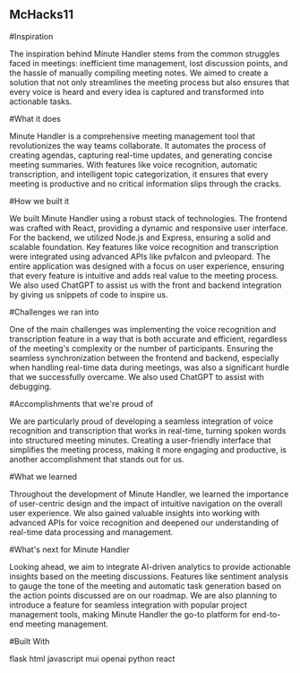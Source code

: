 ## McHacks11

#Inspiration

The inspiration behind Minute Handler stems from the common struggles faced in meetings: inefficient time management, lost discussion points, and the hassle of manually compiling meeting notes. We aimed to create a solution that not only streamlines the meeting process but also ensures that every voice is heard and every idea is captured and transformed into actionable tasks.

#What it does

Minute Handler is a comprehensive meeting management tool that revolutionizes the way teams collaborate. It automates the process of creating agendas, capturing real-time updates, and generating concise meeting summaries. With features like voice recognition, automatic transcription, and intelligent topic categorization, it ensures that every meeting is productive and no critical information slips through the cracks.

#How we built it

We built Minute Handler using a robust stack of technologies. The frontend was crafted with React, providing a dynamic and responsive user interface. For the backend, we utilized Node.js and Express, ensuring a solid and scalable foundation. Key features like voice recognition and transcription were integrated using advanced APIs like pvfalcon and pvleopard. The entire application was designed with a focus on user experience, ensuring that every feature is intuitive and adds real value to the meeting process. We also used ChatGPT to assist us with the front and backend integration by giving us snippets of code to inspire us.

#Challenges we ran into

One of the main challenges was implementing the voice recognition and transcription feature in a way that is both accurate and efficient, regardless of the meeting's complexity or the number of participants. Ensuring the seamless synchronization between the frontend and backend, especially when handling real-time data during meetings, was also a significant hurdle that we successfully overcame. We also used ChatGPT to assist with debugging.

#Accomplishments that we're proud of

We are particularly proud of developing a seamless integration of voice recognition and transcription that works in real-time, turning spoken words into structured meeting minutes. Creating a user-friendly interface that simplifies the meeting process, making it more engaging and productive, is another accomplishment that stands out for us.

#What we learned

Throughout the development of Minute Handler, we learned the importance of user-centric design and the impact of intuitive navigation on the overall user experience. We also gained valuable insights into working with advanced APIs for voice recognition and deepened our understanding of real-time data processing and management.

#What's next for Minute Handler

Looking ahead, we aim to integrate AI-driven analytics to provide actionable insights based on the meeting discussions. Features like sentiment analysis to gauge the tone of the meeting and automatic task generation based on the action points discussed are on our roadmap. We are also planning to introduce a feature for seamless integration with popular project management tools, making Minute Handler the go-to platform for end-to-end meeting management.

#Built With

flask
html
javascript
mui
openai
python
react
